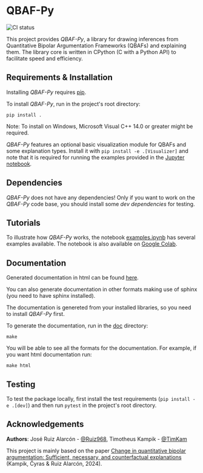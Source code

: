 # QBAF-Py
![CI status](https://github.com/TimKam/Quantitative-Bipolar-Argumentation/actions/workflows/actions.yml/badge.svg)

This project provides _QBAF-Py_, a library for drawing inferences from Quantitative Bipolar Argumentation Frameworks (QBAFs) and explaining them.
The library core is written in CPython (C with a Python API) to facilitate speed and efficiency.

## Requirements & Installation
Installing *QBAF-Py* requires [pip](https://pypi.org/project/pip/).

To install *QBAF-Py*, run in the project's root directory:

```
pip install .
```

Note: To install on Windows, Microsoft Visual C++ 14.0 or greater might be required.

_QBAF-Py_ features an optional basic visualization module for QBAFs and some explanation types.
Install it with `pip install -e .[Visualizer]` and note that it is required for running the examples provided in the [Jupyter notebook](examples.ipynb).

## Dependencies
*QBAF-Py* does not have any dependencies!
Only if you want to work on the *QBAF-Py* code base, you should install some *dev dependencies* for testing.

## Tutorials
To illustrate how *QBAF-Py* works, the notebook [examples.ipynb](https://github.com/TimKam/Quantitative-Bipolar-Argumentation/blob/main/examples.ipynb) has several examples available.
The notebook is also available on [Google Colab](https://colab.research.google.com/drive/1EDOpBgmHZmZtAJx3N5wOeXVuwMaTWf8M?usp=sharing).

## Documentation
Generated documentation in html can be found [here](https://htmlpreview.github.io/?https://github.com/TimKam/Quantitative-Bipolar-Argumentation/blob/gh-pages/index.html).

You can also generate documentation in other formats making use of sphinx (you need to have sphinx installed).

The documentation is genereted from your installed libraries, so you need to install *QBAF-Py* first.

To generate the documentation, run in the [doc](https://github.com/TimKam/Quantitative-Bipolar-Argumentation/tree/main/doc) directory:

```
make
```

You will be able to see all the formats for the documentation.
For example, if you want html documentation run:

```
make html
```

## Testing
To test the package locally, first install the test requirements (`pip install -e .[dev]`) and then run `pytest` in the project's root directory.

## Acknowledgements
**Authors**: José Ruiz Alarcón - [@Ruiz968](https://github.com/Ruiz968), Timotheus Kampik - [@TimKam](https://github.com/TimKam)

This project is mainly based on the paper  [Change in quantitative bipolar argumentation: Sufficient, necessary, and counterfactual explanations](https://www.sciencedirect.com/science/article/pii/S0888613X23001974) (Kampik, Čyras & Ruiz Alarcón, 2024).

